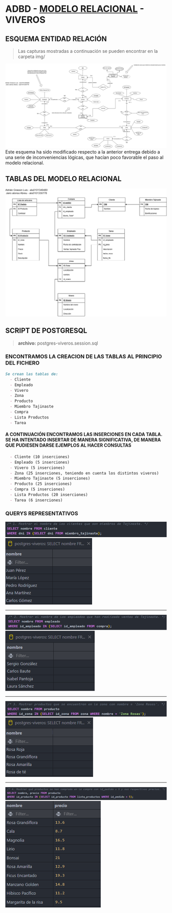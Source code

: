 # ADBD - [MODELO RELACIONAL](https://docs.google.com/document/d/1k3u5NICoNoWP4uS252vJpxNns5uaNKF3kPII2v-pD-s/edit?usp=sharing) - VIVEROS

## ESQUEMA ENTIDAD RELACIÓN

> Las capturas mostradas a continuación se pueden encontrar en la carpeta img/ 

![esquema del modelo entidad relación](img\vivero-entidadrelacion.png)
Este esquema ha sido modificado respecto a la anterior entrega debido a una serie de inconveniencias lógicas, que hacían poco favorable el paso al modelo relacional.

## TABLAS DEL MODELO RELACIONAL

![tablas del modelo relacional](img\vivero-relacional.png)

## SCRIPT DE POSTGRESQL

> **archivo:** postgres-viveros.session.sql

### ENCONTRAMOS LA CREACION DE LAS TABLAS AL PRINCIPIO DEL FICHERO

```md
Se crean las tablas de:
  - Cliente
  - Empleado
  - Vivero
  - Zona
  - Producto
  - Miembro Tajinaste
  - Compra
  - Lista Productos
  - Tarea
```

#### A CONTINUACIÓN ENCONTRAMOS LAS INSERCIONES EN CADA TABLA. SE HA INTENTADO INSERTAR DE MANERA SIGNIFICATIVA, DE MANERA QUE PUDIESEN DARSE EJEMPLOS AL HACER CONSULTAS

```md
  - Cliente (10 inserciones)
  - Empleado (5 inserciones)
  - Vivero (5 inserciones)
  - Zona (25 inserciones, teniendo en cuenta los distintos viveros)
  - Miembro Tajinaste (5 inserciones)
  - Producto (25 inserciones)
  - Compra (5 inserciones)
  - Lista Productos (20 inserciones)
  - Tarea (6 inserciones)
```

### QUERYS REPRESENTATIVOS

![query1](img\q1.png)
![query1result](img\q1r.png)

- - -

![query2](img\q2.png)
![query2result](img\q2r.png)

- - -

![query3](img/q3.png)
![query3result](img/q3r.png)

- - -

![query4](img/q4.png)
![query4result](img/q4r.png)


